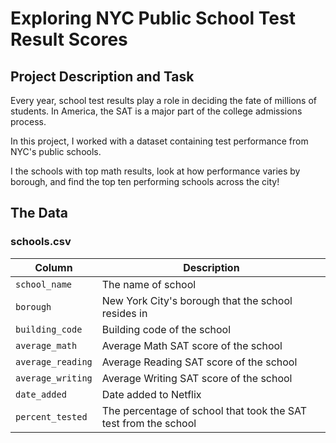 # Exploring NYC Public School Test Result Scores

## Project Description and Task
Every year, school test results play a role in deciding the fate of millions of students. In America, the SAT is a major part of the college admissions process.

In this project, I worked with a dataset containing test performance from NYC's public schools.

I the schools with top math results, look at how performance varies by borough, and find the top ten performing schools across the city!

## The Data
### **schools.csv**
| Column | Description |
|--------|-------------|
| `school_name` | The name of school |
| `borough` | New York City's borough that the school resides in |
| `building_code` | Building code of the school |
| `average_math` | Average Math SAT score of the school |
| `average_reading` | Average Reading SAT score of the school |
| `average_writing` | Average Writing SAT score of the school |
| `date_added` | Date added to Netflix |
| `percent_tested` | The percentage of school that took the SAT test from the school |
